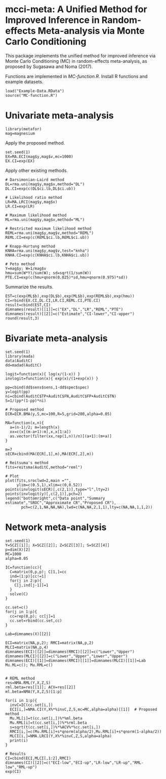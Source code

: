 # mcci-meta: A Unified Method for Improved Inference in Random-effects Meta-analysis via Monte Carlo Conditioning   
This package implements the unified method for improved inference via Monte Carlo Conditioning (MC) in random-effects meta-analysis, as proposed by Sugasawa and Noma (2017).

Functions are implemented in *MC-function.R*.
Install R functions and example datasets.
```{r}
load("Example-Data.RData") 
source("MC-function.R")
```

# Univariate meta-analysis
```{r}
library(metafor)
mag=magnesium
```

Apply the proposed method.
```{r}
set.seed(1)
EX=MA.ECI(mag$y,mag$v,mc=1000)
EX.CI=exp(EX)
```

Apply other existing methods.
```{r}
# Darsimonian-Laird method
DL=rma.uni(mag$y,mag$v,method="DL")
DL.CI=exp(c(DL$ci.lb,DL$ci.ub))

# Likelihood ratio method
LR=MA.LRCI(mag$y,mag$v)
LR.CI=exp(LR)

# Maximum likelihood method
ML=rma.uni(mag$y,mag$v,method="ML")

# Restricted maximum likelihood method
REML=rma.uni(mag$y,mag$v,method="REML")
REML.CI=exp(c(REML$ci.lb,REML$ci.ub))

# Knapp-Hurtung method
KNHA=rma.uni(mag$y,mag$v,test="knha")
KNHA.CI=exp(c(KNHA$ci.lb,KNHA$ci.ub))

# Peto method
Y=mag$y; W=1/mag$v
hmu=sum(W*Y)/sum(W); sd=sqrt(1/sum(W))
PTE.CI=exp(c(hmu+qnorm(0.025)*sd,hmu+qnorm(0.975)*sd))
```

Summarize the results.
```{r}
EST=c(exp(ML$b),exp(DL$b),exp(ML$b),exp(REML$b),exp(hmu))
CI=rbind(EX.CI,DL.CI,LR.CI,REML.CI,PTE.CI)
result=cbind(EST,CI)
dimnames(result)[[1]]=c("EX","DL","LR","REML","PTE")
dimnames(result)[[2]]=c("Estimate","CI-lower","CI-upper")
round(result,3)
```

# Bivariate meta-analysis
```{r}
set.seed(1)
library(mada)
data(AuditC)
dd=madad(AuditC)

logit=function(x){ log(x/(1-x)) }
invlogit=function(x){ exp(x)/(1+exp(x)) }

pp=cbind(dd$sens$sens,1-dd$spec$spec)
y=logit(pp)
ni=cbind(AuditC$TP+AuditC$FN,AuditC$FP+AuditC$TN)
S=1/(pp*(1-pp)*ni)

# Proposed method
ECR=ECR.BMA(y,S,mc=100,R=5,grid=200,alpha=0.05) 

MA=function(x,n){ 
  a=(n-1)/2; m=length(x)
  xx=c(x[(m-a+1):m],x,x[1:a])
  as.vector(filter(xx,rep(1,n))/n)[(a+1):(m+a)]
}

m=7
sECR=cbind(MA(ECR[,1],m),MA(ECR[,2],m))

# Reitsuma's method
fits=reitsma(AuditC,method="reml")

# Plot
plot(fits,sroclwd=2,main ="",
     ylim=c(0.5,1),xlim=c(0,0.52))
points(invlogit(sECR)[,c(2,1)],type="l",lty=2)
points(invlogit(y)[,c(2,1)],pch=2)
legend("bottomright",c("Data point","Summary estimate","SROC","Approximate CR","Proposed CR"),
       pch=c(2,1,NA,NA,NA),lwd=c(NA,NA,2,1,1),lty=c(NA,NA,1,1,2))
```


# Network meta-analysis
```{r}
set.seed(1)
Y=SCZ[[1]]; X=SCZ[[2]]; Z=SCZ[[3]]; S=SCZ[[4]]
p=dim(X)[2]
MC=1000
alpha=0.05

IC=function(cc){
  C=matrix(0,p,p); C[1,]=cc
  ind=(1:p)[cc!=1]
  for(j in 2:p){
    C[j,ind[j-1]]=1
  }
  solve(C)
}

cc.set=c()
for(j in 1:p){
  cc=rep(0,p); cc[j]=1
  cc.set=rbind(cc.set,cc)
}

Lab=dimnames(X)[[2]]

ECI=matrix(NA,p,2); RMCI=matrix(NA,p,2)
MLCI=matrix(NA,p,4)
dimnames(ECI)[[2]]=dimnames(RMCI)[[2]]=c("Lower","Upper")
dimnames(MLCI)[[2]]=c("Lower","Upper","Lower","Upper")
dimnames(ECI)[[1]]=dimnames(RMCI)[[1]]=dimnames(MLCI)[[1]]=Lab
Mu.ML=c(); Mu.RML=c()


# REML method
res=NMA.RML(Y,X,Z,S)
rml.beta=res[[1]]; ACV=res[[2]]
ml.beta=NMA(Y,X,Z,S)[1:p]

for(i in 1:p){
  invC=IC(cc.set[i,])
  ECI[i,]=NMA.CI(Y,X%*%invC,Z,S,mc=MC,alpha=alpha)[[1]]  # Proposed method
  Mu.ML[i]=t(cc.set[i,])%*%ml.beta
  Mu.RML[i]=t(cc.set[i,])%*%rml.beta
  s=sqrt(t(cc.set[i,])%*%ACV%*%cc.set[i,])
  RMCI[i,]=c(Mu.RML[i]+s*qnorm(alpha/2),Mu.RML[i]+s*qnorm(1-alpha/2))
  MLCI[i,]=NMA.LRCI(Y,X%*%invC,Z,S,alpha=alpha)
  print(i)
}

# Results
CI=cbind(ECI,MLCI[,1:2],RMCI)
dimnames(CI)[[2]]=c("ECI-low","ECI-up","LR-low","LR-up","RML-low","RML-up")
exp(CI)


```
